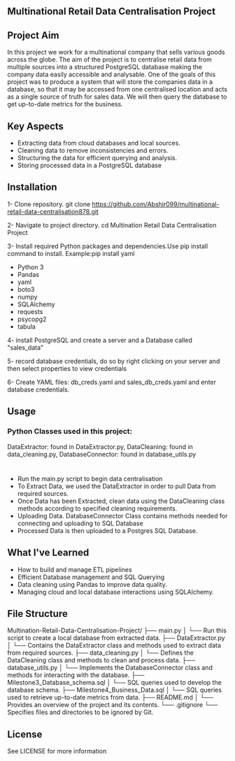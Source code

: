 ## Multinational Retail Data Centralisation Project

## Project Aim
In this project we work for a multinational company that sells various goods across the globe. The aim of the project is to centralise retail data from multiple sources into a structured PostgreSQL database making the company data easily accessible and analysable. 
One of the goals of this project was to produce a system that will store the companies data in a database, so that it may be accessed from one centralised location and acts as a single source of truth for sales data. We will then query the database to get up-to-date metrics for the business.


## Key Aspects
- Extracting data from cloud databases and local sources.
- Cleaning data to remove inconsistencies and errors.
- Structuring the data for efficient querying and analysis.
- Storing processed data in a PostgreSQL database

## Installation
1- Clone repository. git clone https://github.com/Abshir099/multinational-retail-data-centralisation878.git

2- Navigate to project directory. cd Multination Retail Data Centralisation Project

3- Install required Python packages and dependencies.Use pip install command to install.
Example:pip install yaml

- Python 3
- Pandas
- yaml
- boto3
- numpy
- SQLAlchemy
- requests
- psycopg2
- tabula

4- install PostgreSQL and create a server and a Database called "sales_data"

5- record database credentials, do so by right clicking on your server and then select properties to view credentials

6- Create YAML files: db_creds.yaml and sales_db_creds.yaml and enter database credentials. 


## Usage
### Python Classes used in this project:
DataExtractor: found in DataExtractor.py, 
 DataCleaning: found in data_cleaning.py, 
 DatabaseConnector: found in database_utils.py
#
- Run the main.py script to begin data centralisation
- To Extract Data, we used the DataExtractor in order to pull Data from required sources.
- Once Data has been Extracted, clean data using the DataCleaning class methods according to specified cleaning requirements. 
- Uploading Data. DatabaseConnector Class contains methods needed for connecting and uploading to SQL Database
- Processed Data is then uploaded to a Postgres SQL Database.


## What I've Learned
- How to build and manage ETL pipelines
- Efficient Database management and SQL Querying
- Data cleaning using Pandas to improve data quality.
- Managing cloud and local database interactions using SQLAlchemy.

## File Structure
Multination-Retail-Data-Centralisation-Project/
├── main.py
│   └── Run this script to create a local database from extracted data.
├── DataExtractor.py
│   └── Contains the DataExtractor class and methods used to extract data from required sources.
├── data_cleaning.py
│   └── Defines the DataCleaning class and methods to clean and process data.
├── database_utils.py
│   └── Implements the DatabaseConnector class and methods for interacting with the database.
├── Milestone3_Database_schema.sql
│   └── SQL queries used to develop the database schema.
├── Milestone4_Business_Data.sql
│   └── SQL queries used to retrieve up-to-date metrics from data.
├── README.md
│   └── Provides an overview of the project and its contents.
└── .gitignore
    └── Specifies files and directories to be ignored by Git.


## License
See LICENSE for more information